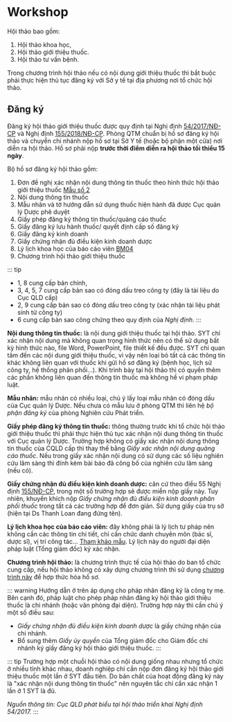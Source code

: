 # Workshop

Hội thảo bao gồm:
1. Hội thảo khoa học,
2. Hội thảo giới thiệu thuốc.
3. Hội thảo tư vấn bệnh.

Trong chương trình hội thảo nếu có nội dung giới thiệu thuốc thì bắt buộc phải thực hiện thủ tục đăng ký với Sở y tế tại địa phương nơi tổ chức hội thảo.

## Đăng ký
Đăng ký hội thảo giới thiệu thuốc được quy định tại Nghị định [54/2017/NĐ-CP](http://vbpl.vn/boyte/Pages/vbpq-van-ban-goc.aspx?ItemID=123255) và Nghị định [155/2018/NĐ-CP](https://luatvietnam.vn/y-te/nghi-dinh-155-2018-nd-cp-sua-doi-dieu-kien-dau-tu-kinh-doanh-linh-vuc-y-te-168800-d1.html).
Phòng QTM chuẩn bị hồ sơ đăng ký hội thảo và chuyển chi nhánh nộp hồ sơ tại Sở Y tế (hoặc bộ phận một cửa) nơi diễn ra hội thảo. Hồ sơ phải nộp **trước thời điểm diễn ra hội thảo tối thiểu 15 ngày**.

Bộ hồ sơ đăng ký hội thảo gồm:
1. Đơn đề nghị xác nhận nội dung thông tin thuốc theo hình thức hội thảo giới thiệu thuốc [Mẫu số 2](https://www.dropbox.com/s/216nibfao9p48k9/%C4%90%C6%A1n%20%C4%91%C4%83ng%20k%C3%BD%20h%E1%BB%99i%20th%E1%BA%A3o.docx?dl=0) <Badge text="bản chính" type="tip"/>
2. Nội dung thông tin thuốc <Badge text="dấu treo" type="warn"/>
3. Mẫu nhãn và tờ hướng dẫn sử dụng thuốc hiện hành đã được Cục quản lý Dược phê duyệt <Badge text="dấu treo" type="warn"/>
4. Giấy phép đăng ký thông tin thuốc/quảng cáo thuốc <Badge text="dấu treo" type="warn"/>
5. Giấy đăng ký lưu hành thuốc/ quyết định cấp số đăng ký <Badge text="dấu treo" type="warn"/>
6. Giấy đăng ký kinh doanh <Badge text="công chứng" type="error"/>
7. Giấy chứng nhận đủ điều kiện kinh doanh dược <Badge text="dấu treo" type="warn"/>
8. Lý lịch khoa học của báo cáo viên [BM04](https://www.hutech.edu.vn/khoaqtkd/giang-vien/bieu-mau/250-bi-u-m-u-ly-l-ch-khoa-h-c-gi-ng-vien) <Badge text="bản chính" type="tip"/>
9. Chương trình hội thảo giới thiệu thuốc <Badge text="dấu treo" type="warn"/>

::: tip
- 1, 8 cung cấp bản chính,
- 3, 4, 5, 7 cung cấp bản sao có đóng dấu treo công ty (đây là tài liệu do Cục QLD cấp)
- 2, 9 cung cấp bản sao có đóng dấu treo công ty (xác nhận tài liệu phát sinh từ công ty)
- 6 cung cấp bản sao công chứng theo quy định của *Nghị định*.
:::

**Nội dung thông tin thuốc:** là nội dung giới thiệu thuốc tại hội thảo. SYT chỉ xác nhận nội dung mà không quan trọng hình thức nên có thể sử dụng bất kỳ hình thức nào, file Word, PowerPoint, file thiết kế đều được. SYT chỉ quan tâm đến các nội dung giới thiệu thuốc, vì vậy nên loại bỏ tất cả các thông tin khác không liên quan với thuốc khi gửi hồ sơ đăng ký (bệnh học, lịch sử công ty, hệ thống phân phối...). Khi trình bày tại hội thảo thì có quyền thêm các phần không liên quan đến thông tin thuốc mà không hề vi phạm pháp luật.

**Mẫu nhãn:** mẫu nhãn có nhiều loại, chú ý lấy loại mẫu nhãn có đóng dấu của Cục quản lý Dược. Nếu chưa có mẫu lưu ở phòng QTM thì liên hệ *bộ phận đăng ký* của phòng Nghiên cứu Phát triển.

**Giấy phép đăng ký thông tin thuốc:** thông thường trước khi tổ chức hội thảo giới thiệu thuốc thì phải thực hiện thủ tục xác nhận nội dung thông tin thuốc với Cục quản lý Dược. Trường hợp không có giấy xác nhận nội dung thông tin thuốc của CQLD cấp thì thay thế bằng *Giấy xác nhận nội dung quảng cáo thuốc*. Nếu trong giấy xác nhận nội dung có sử dụng các số liệu nghiên cứu lâm sàng thì đính kèm bài báo đã công bố của nghiên cứu lâm sàng (nếu có).

**Giấy chứng nhận đủ điều kiện kinh doanh dược:** căn cứ theo điều 55 Nghị định [155/NĐ-CP](https://luatvietnam.vn/y-te/nghi-dinh-155-2018-nd-cp-sua-doi-dieu-kien-dau-tu-kinh-doanh-linh-vuc-y-te-168800-d1.html), trong một số trường hợp sẽ được miễn nộp giấy này. Tuy nhiên, khuyến khích nộp *Giấy chứng nhận đủ điều kiện kinh doanh phân phối thuốc* trong tất cả các trường hợp để đơn giản. Sử dụng giấy của trụ sở (hiện tại Ds Thanh Loan đang đứng tên).

**Lý lịch khoa học của báo cáo viên:** đây không phải là lý lịch tư pháp nên không cần các thông tin chi tiết, chỉ cần chức danh chuyên môn (bác sĩ, dược sĩ), vị trí công tác... [Tham khảo mẫu](https://www.hutech.edu.vn/khoaqtkd/giang-vien/bieu-mau/250-bi-u-m-u-ly-l-ch-khoa-h-c-gi-ng-vien). Lý lịch này do người đại diện pháp luật (Tổng giám đốc) ký xác nhận.

**Chương trình hội thảo:** là chương trình thực tế của hội thảo do ban tổ chức cung cấp, nếu hội thảo không có xây dựng chương trình thì sử dụng [chương trình này](https://www.dropbox.com/s/peku5tf2ksbhpy5/CHUONG%20TRINH%20HOI%20THAO-edit.docx?dl=0) để hợp thức hóa hồ sơ.

::: warning
Hướng dẫn ở trên áp dụng cho pháp nhân đăng ký là công ty mẹ. Bên cạnh đó, pháp luật cho phép pháp nhân đăng ký hội thảo giới thiệu thuốc là chi nhánh (hoặc văn phòng đại diện). Trường hợp này thì cần chú ý một số điều sau:
- *Giấy chứng nhận đủ điều kiện kinh doanh dược* là giấy chứng nhận của chi nhánh.
- Bổ sung thêm *Giấy ủy quyền* của Tổng giám đốc cho Giám đốc chi nhánh ký giấy đăng ký hội thảo giới thiệu thuốc.
:::

::: tip
Trường hợp một chuỗi hội thảo có nội dung giống nhau nhưng tổ chức ở nhiều tỉnh khác nhau, doanh nghiệp chỉ cần nộp đơn đăng ký hội thảo giới thiệu thuốc một lần ở SYT đầu tiên. Do bản chất của hoạt động đăng ký này là "xác nhận nội dung thông tin thuốc" nên nguyên tắc chỉ cần xác nhận 1 lần ở 1 SYT là đủ.

*Nguồn thông tin: Cục QLD phát biểu tại hội thảo triển khai Nghị định 54/2017.*
:::
